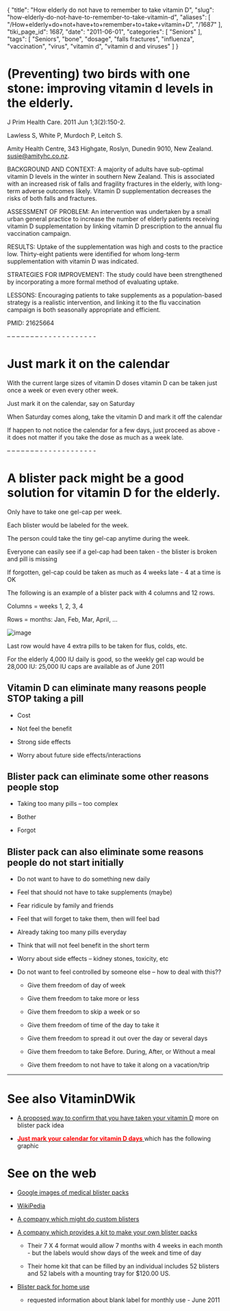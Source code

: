 {
    "title": "How elderly do not have to remember to take vitamin D",
    "slug": "how-elderly-do-not-have-to-remember-to-take-vitamin-d",
    "aliases": [
        "/How+elderly+do+not+have+to+remember+to+take+vitamin+D",
        "/1687"
    ],
    "tiki_page_id": 1687,
    "date": "2011-06-01",
    "categories": [
        "Seniors"
    ],
    "tags": [
        "Seniors",
        "bone",
        "dosage",
        "falls fractures",
        "influenza",
        "vaccination",
        "virus",
        "vitamin d",
        "vitamin d and viruses"
    ]
}


# (Preventing) two birds with one stone: improving vitamin d levels in the elderly.

J Prim Health Care. 2011 Jun 1;3(2):150-2.

Lawless S, White P, Murdoch P, Leitch S.

Amity Health Centre, 343 Highgate, Roslyn, Dunedin 9010, New Zealand. susie@amityhc.co.nz.

BACKGROUND AND CONTEXT: A majority of adults have sub-optimal vitamin D levels in the winter in southern New Zealand. This is associated with an increased risk of falls and fragility fractures in the elderly, with long-term adverse outcomes likely. Vitamin D supplementation decreases the risks of both falls and fractures. 

ASSESSMENT OF PROBLEM: An intervention was undertaken by a small urban general practice to increase the number of elderly patients receiving vitamin D supplementation by linking vitamin D prescription to the annual flu vaccination campaign. 

RESULTS: Uptake of the supplementation was high and costs to the practice low. Thirty-eight patients were identified for whom long-term supplementation with vitamin D was indicated. 

STRATEGIES FOR IMPROVEMENT: The study could have been strengthened by incorporating a more formal method of evaluating uptake. 

LESSONS: Encouraging patients to take supplements as a population-based strategy is a realistic intervention, and linking it to the flu vaccination campaign is both seasonally appropriate and efficient.

PMID:     21625664

– – – – – – – - - - - - - - - - - - - - 

# Just mark it on the calendar

With the current large sizes of vitamin D doses vitamin D can be taken just once a week or even every other week.

Just mark it on the calendar, say on Saturday

When Saturday comes along, take the vitamin D and mark it off the calendar

If happen to not notice the calendar for a few days, just proceed as above - it does not matter if you take the dose as much as a week late.

– – – – – – – - - - - - - - - - - - - - 

# A blister pack might be a good solution for vitamin D for the elderly.

Only have to take one gel-cap per week. 

Each blister would be labeled for the week. 

The person could take the tiny gel-cap anytime during the week.

Everyone can easily see if a gel-cap had been taken - the blister is broken and pill is missing

If forgotten, gel-cap could be taken as much as 4 weeks late - 4 at a time is OK

The following is an example of a blister pack with 4 columns and 12 rows.

Columns = weeks 1, 2, 3, 4

Rows = months: Jan, Feb, Mar, April, …

<img src="https://d378j1rmrlek7x.cloudfront.net/attachments/gif/vitamin-d-weekly-blister-pack.gif" alt="image">

Last row would have 4 extra pills to be taken for flus, colds, etc.

For the elderly 4,000 IU daily is good, so the weekly gel cap would be 28,000 IU: 25,000 IU caps are available as of June 2011

## Vitamin D can eliminate many reasons people STOP taking a pill

* Cost

* Not feel the benefit

* Strong side effects

* Worry about future side effects/interactions

## Blister pack can eliminate some other reasons people stop

* Taking too many pills – too complex

* Bother

* Forgot

## Blister pack can also eliminate some reasons people do not start initially

* Do not want to have to do something new daily

* Feel that should not have to take supplements (maybe)

* Fear ridicule by family and friends

* Feel that will forget to take them, then will feel bad

* Already taking too many pills everyday

* Think that will not feel benefit in the short term

* Worry about side effects – kidney stones, toxicity, etc

* Do not want to feel controlled by someone else – how to deal with this??

   * Give them freedom of day of week

   * Give them freedom to take more or less

   * Give them freedom to skip a week or so

   * Give them freedom of time of the day to take it

   * Give them freedom to spread it out over the day or several days

   * Give them freedom to take Before. During, After, or Without a meal

   * Give them freedom to not have to take it along on a vacation/trip

- - - - - - - - - - - 

# See also VitaminDWik

* [A proposed way to confirm that you have taken your vitamin D](/posts/a-proposed-way-to-confirm-that-you-have-taken-your-vitamin-d) more on blister pack idea

* [ **<span style="color:#F00;">Just mark your calendar for vitamin D days</span>** ](/tags/span-stylecolorf00just-mark-your-calendar-for-vitamin-d-daysspan.html) which has the following graphic

# See on the web

* [Google images of medical blister packs](http://www.google.com/search?q=blister+pack+for+medication&hl=en&biw=1236&bih=519&prmd=ivns&tbm=isch&tbo=u&source=univ&sa=X&ei=Dxb-TaLZJcTmiAL_t9iMBQ&sqi=2&ved=0CFkQsAQ)

* [WikiPedia](http://en.wikipedia.org/wiki/Blister_pack)

* [A company which might do custom blisters](http://www.hazledrugs.com/medication_monitor.shtml)

* [A company which provides a kit to make your own blister packs](http://www.dispill-usa.com/index.html) 

   * Their 7 X 4 format would allow 7 months with 4 weeks in each month - but the labels would show days of the week and time of day

   * Their home kit that can be filled by an individual includes 52 blisters and 52 labels with a mounting tray for $120.00 US.

* [Blister pack for home use](http://www.pillthing.com/products/weekly-or-monthly-blister-pack-kits-item-550)

   * requested information about blank label for monthly use - June 2011
